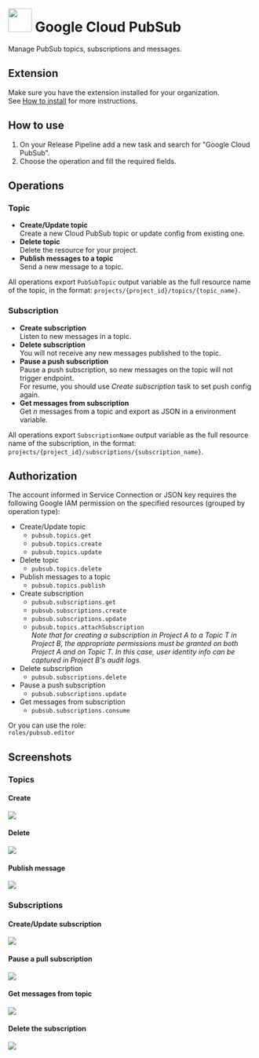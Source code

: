 # <img src="src/icon.svg" height="48"> Google Cloud PubSub

Manage PubSub topics, subscriptions and messages.

## Extension

Make sure you have the extension installed for your organization.  
See [How to install](/#how-to-install-extension) for more instructions.

## How to use

1. On your Release Pipeline add a new task and search for "Google Cloud PubSub".  
2. Choose the operation and fill the required fields.

## Operations

### Topic

- **Create/Update topic**  
  Create a new Cloud PubSub topic or update config from existing one.
- **Delete topic**  
  Delete the resource for your project.
- **Publish messages to a topic**  
  Send a new message to a topic.

All operations export `PubSubTopic` output variable as the full resource name of the topic, in the format: `projects/{project_id}/topics/{topic_name}`.

### Subscription

- **Create subscription**  
  Listen to new messages in a topic.
- **Delete subscription**  
  You will not receive any new messages published to the topic.
- **Pause a push subscription**  
  Pause a push subscription, so new messages on the topic will not trigger endpoint.  
  For resume, you should use _Create subscription_ task to set push config again.
- **Get messages from subscription**  
  Get _n_ messages from a topic and export as JSON in a environment variable.

All operations export `SubscriptionName` output variable as the full resource name of the subscription, in the format: `projects/{project_id}/subscriptions/{subscription_name}`.

## Authorization

The account informed in Service Connection or JSON key requires the following Google IAM permission on the specified resources (grouped by operation type):

- Create/Update topic
  - `pubsub.topics.get`
  - `pubsub.topics.create`
  - `pubsub.topics.update`
- Delete topic
  - `pubsub.topics.delete`
- Publish messages to a topic
  - `pubsub.topics.publish`
- Create subscription
  - `pubsub.subscriptions.get`
  - `pubsub.subscriptions.create`
  - `pubsub.subscriptions.update`
  - `pubsub.topics.attachSubscription`  
   _Note that for creating a subscription in Project A to a Topic T in Project B, the appropriate permissions must be granted on both Project A and on Topic T. In this case, user identity info can be captured in Project B's audit logs._
- Delete subscription
  - `pubsub.subscriptions.delete`
- Pause a push subscription
  - `pubsub.subscriptions.update`
- Get messages from subscription
  - `pubsub.subscriptions.consume`

Or you can use the role:  
`roles/pubsub.editor`

## Screenshots

### Topics

#### Create

![](screenshots/create.png)

#### Delete

![](screenshots/delete.png)

#### Publish message

![](screenshots/publish.png)

### Subscriptions

#### Create/Update subscription

![](screenshots/subscribe.png)

#### Pause a pull subscription

![](screenshots/pause.png)

#### Get messages from topic

![](screenshots/pull.png)

#### Delete the subscription

![](screenshots/unsubscribe.png)
